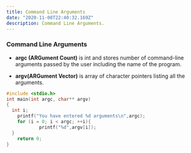 ```yaml
---
title: Command Line Arguments
date: "2020-11-08T22:40:32.169Z"
description: Command Line Arguments.
---
```


### Command Line Arguments

- **argc (ARGument Count)** is int and stores number of command-line arguments passed by the user including the name of the program.

- **argv(ARGument Vector)** is array of character pointers listing all the arguments.

```c
#include <stdio.h>
int main(int argc, char** argv)
{
  int i;
	printf("You have entered %d arguments\n",argc);
	for (i = 0; i < argc; ++i){
    		printf("%d",argv[i]);
  }
	return 0;
}
```
